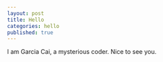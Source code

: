 ```yaml
---
layout: post
title: Hello
categories: hello
published: true
---
```



I am Garcia Cai, a mysterious coder.
Nice to see you.
